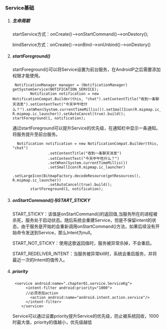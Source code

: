 ### Service基础

1. ##### 生命周期

   startService方式：onCreate()—>onStartCommand()—>onDestory();

   bindService方式：onCreate()—>onBind—>onUnbind()—>onDestory()

2. ##### startForeground()

     startForeground()可以将Service设置为前台服务，在AndroidP之后需要添加权限才能使用。

   ```
    NotificationManager manager = (NotificationManager) getSystemService(NOTIFICATION_SERVICE);
           Notification notification = new NotificationCompat.Builder(this, "chat").setContentTitle("收到一条聊天消息").setContentText("今天中午吃什么？").setWhen(System.currentTimeMillis()).setSmallIcon(R.mipmap.ic_launcher).setLargeIcon(BitmapFactory.decodeResource(getResources(), R.mipmap.ic_launcher)).setAutoCancel(true).build();
   startForeground(1, notification);
   ```

   

    通过startForeground可以提升Service的优先级，在通知栏中显示一条通知。将服务提升至前台服务。

   ```
     Notification notification = new NotificationCompat.Builder(this, "chat")
                   .setContentTitle("收到一条聊天消息")
                   .setContentText("今天中午吃什么？")
                   .setWhen(System.currentTimeMillis())
                   .setSmallIcon(R.mipmap.ic_launcher)
                   .setLargeIcon(BitmapFactory.decodeResource(getResources(), R.mipmap.ic_launcher))
                   .setAutoCancel(true).build();
           startForeground(1, notification);
   ```
3. ##### onStartCommand()与START_STICKY

   START_STICKY：该值是onStartCommand()的返回值,当服务所在的进程被杀死，服务处于启动状态。随后系统会重建Service，但是不保留intent的状态，由于服务是开始的会重新调用onStartCommand()方法，如果后续没有开始命令发送到Service，那么Intent为null。

   START_NOT_STICKY：使用这歌返回值时，服务被异常杀掉，不会重启。

   START_REDELIVER_INTENT：当服务被异常kill时，系统会重启服务，并将最近一次的Intent的值传入。

4. ##### priority

   ```
    <service android:name=".chapter01.service.ServiceKg">
         <intent-filter android:priority="1000">
         //必须添加action
           <action android:name="android.intent.action.service"/>
         </intent-filter>
       </service>
   ```

   Service可以通过设置priority提升Service的优先级，防止被系统回收，1000时最大值，priority的值越小，优先级越低

   